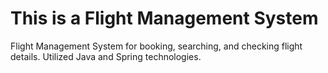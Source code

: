 # This is a Flight Management System
Flight Management System for booking, searching, and checking flight details. Utilized Java and Spring technologies.
